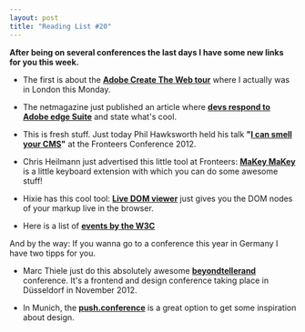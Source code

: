 ```yaml
---
layout: post
title: "Reading List #20"
---
```


**After being on several conferences the last days I have some new links for you this week.**

- The first is about the **[Adobe Create The Web tour](http://klick-ass.com/events/the-modern-web-needs-modern-tools-create-the-web-london/)** where I actually was in London this Monday.

- The netmagazine just published an article where **[devs respond to Adobe edge Suite](http://www.netmagazine.com/features/devs-respond-adobe-edge-suite)** and state what's cool.

- This is fresh stuff. Just today Phil Hawksworth held his talk **"[I can smell your CMS](https://speakerdeck.com/u/philhawksworth/p/i-can-smell-your-cms)"** at the Fronteers Conference 2012.

- Chris Heilmann just advertised this little tool at Fronteers: **[MaKey MaKey](http://www.makeymakey.com/)** is a little keyboard extension with which you can do some awesome stuff!

- Hixie has this cool tool: **[Live DOM viewer](http://software.hixie.ch/utilities/js/live-dom-viewer/)** just gives you the DOM nodes of your markup live in the browser.

- Here is a list of **[events by the W3C](http://www.w3.org/participate/eventscal.html)**

And by the way: If you wanna go to a conference this year in Germany I have two tipps for you.

- Marc Thiele just do this absolutely awesome **[beyondtellerand](http://2012.beyondtellerrand.com/)** conference. It's a frontend and design conference taking place in Düsseldorf in November 2012.

- In Munich, the **[push.conference](http://push-conference.com/2012/)** is a great option to get some inspiration about design.